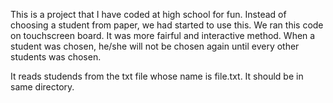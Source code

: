 This is a project that I have coded at high school for fun.
Instead of choosing a student from paper, we had started to use this.
We ran this code on touchscreen board. It was more fairful and interactive method.
When a student was chosen, he/she will not be chosen again until every other students was chosen.

It reads studends from the txt file whose name is file.txt. It should be in same directory.